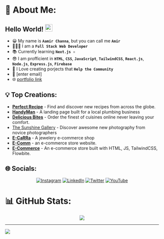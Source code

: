 # 💫 About Me:

## Hello World! <img src="https://em-content.zobj.net/source/animated-noto-color-emoji/356/waving-hand_1f44b.gif" width="24px" height="24px" />

- 😀 My name is **`Aamir Channa`**, but you can call me **`Amir`**
- 👩🏻‍💻 I am a **`Full Stack Web Developer`**
- 📚 Currently learning **`Next.js ⚛`**
- 😎 I am profficient in **`HTML`**, **`CSS`**, **`JavaScript`**, **`TailwindCSS`**, **`React.js`**, **`Node.js`**, **`Express.js`**, **`Firebase`**
- 🤗 I Love creating porjects that **`Help the Community`**
- 📧 [enter email] 
- 🌐 [portfolio link](https://example.com)

## 💡 Top Creations:
- **[Perfect Recipe](https://food-recipe-amber-three.vercel.app/)** - Find and discover new recipes from across the globe.
- **[HandyMan](https://aamirchanna.github.io/handyman/)** - A landing page built for a local plumbing business
- **[Delicious Bites](https://aamirchanna.github.io/deliveryRestaurant/)** - Order the finest of cuisines online never leaving your comfort.
- [The Sunshine Gallery](https://aamirchanna.github.io/sunshine/) -  Discover awesome new photography from novice photographers
- **[E-CaRRa](https://aamirchanna.github.io/CARA-E-commerce/)** - A jewelery e-commerce shop
- **[E-Comm](https://react-mart-master.vercel.app/)** - an e-commerce store website.
- **[E-Commerce](https://aamirchanna.github.io/ecommerceapp/)** - An e-commerce store built with HTML, JS, TailwindCSS, Flowbite.

## 🌐 Socials:

<div align="center">

[![Instagram](https://img.shields.io/badge/Instagram-%23E4405F.svg?logo=Instagram&logoColor=white)](https://instagram.com/aamir._.ch) 
[![LinkedIn](https://img.shields.io/badge/LinkedIn-%230077B5.svg?logo=linkedin&logoColor=white)](https://www.linkedin.com/in/aamir-channa-0745052b6/) 
[![Twitter](https://img.shields.io/badge/Twitter-%231DA1F2.svg?logo=Twitter&logoColor=white)](https://twitter.com/#) 
[![YouTube](https://img.shields.io/badge/YouTube-%23FF0000.svg?logo=YouTube&logoColor=white)](https://youtube.com/#)

</div>
<!--
# 💻 Tech Stack:
<div align="center">
![CSS3](https://img.shields.io/badge/css3-%231572B6.svg?style=flat&logo=css3&logoColor=white) ![HTML5](https://img.shields.io/badge/html5-%23E34F26.svg?style=flat&logo=html5&logoColor=white) ![Java](https://img.shields.io/badge/java-%23ED8B00.svg?style=flat&logo=java&logoColor=white) ![JavaScript](https://img.shields.io/badge/javascript-%23323330.svg?style=flat&logo=javascript&logoColor=%23F7DF1E) ![Markdown](https://img.shields.io/badge/markdown-%23000000.svg?style=flat&logo=markdown&logoColor=white) ![Flutter](https://img.shields.io/badge/Flutter-%2302569B.svg?style=flat&logo=Flutter&logoColor=white) ![Dart](https://img.shields.io/badge/dart-%230175C2.svg?style=flat&logo=dart&logoColor=white) ![PHP](https://img.shields.io/badge/php-%23777BB4.svg?style=flat&logo=php&logoColor=white) ![Python](https://img.shields.io/badge/python-3670A0?style=flat&logo=python&logoColor=ffdd54) ![Firebase](https://img.shields.io/badge/firebase-%23039BE5.svg?style=flat&logo=firebase) ![Bootstrap](https://img.shields.io/badge/bootstrap-%23563D7C.svg?style=flat&logo=bootstrap&logoColor=white) ![jQuery](https://img.shields.io/badge/jquery-%230769AD.svg?style=flat&logo=jquery&logoColor=white) ![NodeJS](https://img.shields.io/badge/node.js-6DA55F?style=flat&logo=node.js&logoColor=white) ![ANDROID](https://img.shields.io/badge/android-%2320232a.svg?style=flat&logo=android&logoColor=%a4c639) ![React](https://img.shields.io/badge/react-%2320232a.svg?style=flat&logo=react&logoColor=%2361DAFB) ![Adobe Illustrator](https://img.shields.io/badge/adobeillustrator-%23FF9A00.svg?style=flat&logo=adobeillustrator&logoColor=white) ![Adobe Photoshop](https://img.shields.io/badge/adobephotoshop-%2331A8FF.svg?style=flat&logo=adobephotoshop&logoColor=white) ![Figma](https://img.shields.io/badge/figma-%23F24E1E.svg?style=flat&logo=figma&logoColor=white)
-->
</div>

# 📊 GitHub Stats:

<div align="center">

  ![](https://github-readme-streak-stats.herokuapp.com/?user=aamirchanna&theme=dracula&hide_border=false)
</div>

---

[![](https://visitcount.itsvg.in/api?id=aamirchanna&icon=0&color=0)](https://visitcount.itsvg.in)

<!-- Proudly created with GPRM ( https://gprm.itsvg.in ) -->
